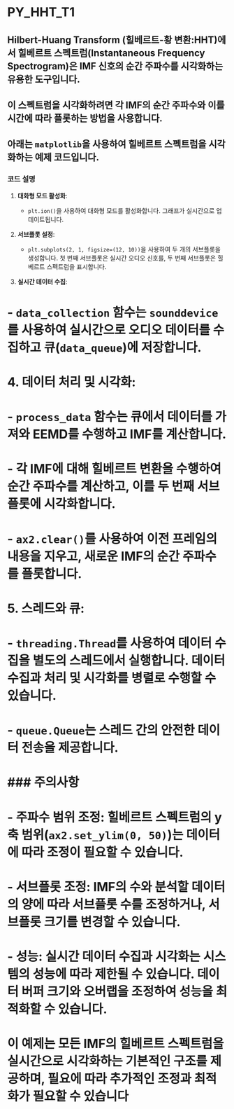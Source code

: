 # PY_HHT_T1

## Hilbert-Huang Transform (힐베르트-황 변환:HHT)에서 힐베르트 스펙트럼(Instantaneous Frequency Spectrogram)은 IMF 신호의 순간 주파수를 시각화하는 유용한 도구입니다. 
## 이 스펙트럼을 시각화하려면 각 IMF의 순간 주파수와 이를 시간에 따라 플롯하는 방법을 사용합니다. 
## 아래는 `matplotlib`을 사용하여 힐베르트 스펙트럼을 시각화하는 예제 코드입니다.


### 코드 설명

   1. **대화형 모드 활성화**:
      - `plt.ion()`을 사용하여 대화형 모드를 활성화합니다. 그래프가 실시간으로 업데이트됩니다.
    
   2. **서브플롯 설정**:
      - `plt.subplots(2, 1, figsize=(12, 10))`을 사용하여 두 개의 서브플롯을 생성합니다. 첫 번째 서브플롯은 실시간 오디오 신호를, 두 번째 서브플롯은 힐베르트 스펙트럼을 표시합니다.
    
   3. **실시간 데이터 수집**:
#      - `data_collection` 함수는 `sounddevice`를 사용하여 실시간으로 오디오 데이터를 수집하고 큐(`data_queue`)에 저장합니다.
#    
#   4. **데이터 처리 및 시각화**:
#      - `process_data` 함수는 큐에서 데이터를 가져와 EEMD를 수행하고 IMF를 계산합니다.
#      - 각 IMF에 대해 힐베르트 변환을 수행하여 순간 주파수를 계산하고, 이를 두 번째 서브플롯에 시각화합니다.
#      - `ax2.clear()`를 사용하여 이전 프레임의 내용을 지우고, 새로운 IMF의 순간 주파수를 플롯합니다.
#    
#   5. **스레드와 큐**:
#      - `threading.Thread`를 사용하여 데이터 수집을 별도의 스레드에서 실행합니다. 데이터 수집과 처리 및 시각화를 병렬로 수행할 수 있습니다.
#      - `queue.Queue`는 스레드 간의 안전한 데이터 전송을 제공합니다.
#    
#   ### 주의사항
#    
#   - **주파수 범위 조정**: 힐베르트 스펙트럼의 y축 범위(`ax2.set_ylim(0, 50)`)는 데이터에 따라 조정이 필요할 수 있습니다.
#   - **서브플롯 조정**: IMF의 수와 분석할 데이터의 양에 따라 서브플롯 수를 조정하거나, 서브플롯 크기를 변경할 수 있습니다.
#   - **성능**: 실시간 데이터 수집과 시각화는 시스템의 성능에 따라 제한될 수 있습니다. 데이터 버퍼 크기와 오버랩을 조정하여 성능을 최적화할 수 있습니다.
#    
#   이 예제는 모든 IMF의 힐베르트 스펙트럼을 실시간으로 시각화하는 기본적인 구조를 제공하며, 필요에 따라 추가적인 조정과 최적화가 필요할 수 있습니다
